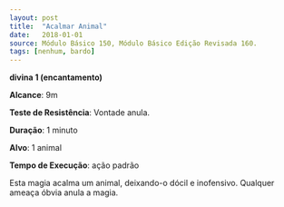 ```yaml
---
layout: post
title:  "Acalmar Animal"
date:   2018-01-01
source: Módulo Básico 150, Módulo Básico Edição Revisada 160.
tags: [nenhum, bardo]
---
```


**divina 1 (encantamento)**

**Alcance**: 9m

**Teste de Resistência**: Vontade anula.

**Duração**: 1 minuto

**Alvo**: 1 animal

**Tempo de Execução**: ação padrão

Esta magia acalma um animal, deixando-o dócil e inofensivo. Qualquer ameaça óbvia anula a magia.
